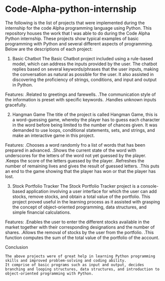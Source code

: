 # Code-Alpha-python-internship
The following is the list of projects that were implemented during the internship for the code Alpha programming language using Python.
This repository houses the work that I was able to do during the Code Alpha Python internship. These projects show typical examples of basic programming with Python and several different aspects of programming. Below are the descriptions of each project: 

1. Basic Chatbot
The Basic Chatbot project included using a rule-based model, which can address the inputs provided by the user. The chatbot replies based on several keywords/phrases that the user inputs, making the conversation as natural as possible for the user. It also assisted in discovering the proficiency of strings, conditions, and input and output in Python.

Features:
  .Related to greetings and farewells.
  .The communication style of the information is preset with specific keywords.
  .Handles unknown inputs gracefully.

2. Hangman Game
The title of the project is called Hangman Game, this is a word-guessing game, whereby the player has to guess each character in the word before being limited to the number of chances given. It was demanded to use loops, conditional statements, sets, and strings, and make an interactive game in this project.

Features:
  .Chooses a word randomly fro a list of words that has been prepared in advanced.
  .Shows the current state of the word with underscores for the letters of the word not yet guessed by the player.
  .Keeps the score of the letters guessed by the player.
  .Refreshes the number of remaining lives and gives the result of guessed letters.
  .This puts an end to the game showing that the player has won or that the player has lost.

3. Stock Portfolio Tracker
The Stock Portfolio Tracker project is a console-based application involving a user interface for which the user can add stocks, remove stocks, and obtain a total value of the portfolio. This project proved useful in the learning process as it assisted with grasping the concept of object-oriented programming, data structures, and simple financial calculations.

Features:
  .Enables the user to enter the different stocks available in the market together with their corresponding designations and the number of shares.
  .Allows the removal of stocks by the user from the portfolio.
  .This function computes the sum of the total value of the portfolio of the account.

Conclusion

    The above projects were of great help in learning Python programming skills and improved problem-solving and coding ability. 
    It comprise of basic programs such as input and output, decides branching and looping structures, data structures, and introduction to object-oriented programming with Python.
